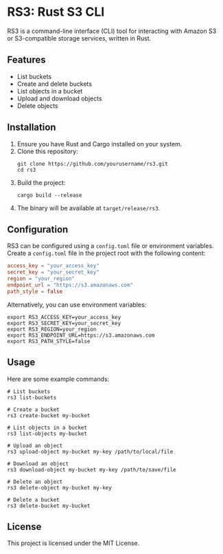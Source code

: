 # RS3: Rust S3 CLI

RS3 is a command-line interface (CLI) tool for interacting with Amazon S3 or S3-compatible storage services, written in
Rust.

## Features

- List buckets
- Create and delete buckets
- List objects in a bucket
- Upload and download objects
- Delete objects

## Installation

1. Ensure you have Rust and Cargo installed on your system.
2. Clone this repository:
   ```
   git clone https://github.com/yourusername/rs3.git
   cd rs3
   ```
3. Build the project:
   ```
   cargo build --release
   ```
4. The binary will be available at `target/release/rs3`.

## Configuration

RS3 can be configured using a `config.toml` file or environment variables. Create a `config.toml` file in the project
root with the following content:

```toml
access_key = "your_access_key"
secret_key = "your_secret_key"
region = "your_region"
endpoint_url = "https://s3.amazonaws.com"
path_style = false
```

Alternatively, you can use environment variables:

```
export RS3_ACCESS_KEY=your_access_key
export RS3_SECRET_KEY=your_secret_key
export RS3_REGION=your_region
export RS3_ENDPOINT_URL=https://s3.amazonaws.com
export RS3_PATH_STYLE=false
```

## Usage

Here are some example commands:

```
# List buckets
rs3 list-buckets

# Create a bucket
rs3 create-bucket my-bucket

# List objects in a bucket
rs3 list-objects my-bucket

# Upload an object
rs3 upload-object my-bucket my-key /path/to/local/file

# Download an object
rs3 download-object my-bucket my-key /path/to/save/file

# Delete an object
rs3 delete-object my-bucket my-key

# Delete a bucket
rs3 delete-bucket my-bucket
```

## License

This project is licensed under the MIT License.

